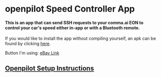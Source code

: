 # openpilot Speed Controller App

#### This is an app that can send SSH requests to your comma.ai EON to control your car's speed either in-app or with a Bluetooth remote.

If you would like to install the app without compiling yourself, an apk can be found by clicking [here](https://github.com/ShaneSmiskol/op-speed-controller/blob/master/app-release.apk?raw=true).

Button I'm using: [eBay Link](https://www.ebay.com/sch/i.html?_from=R40&_trksid=m570.l1313&_nkw=Car+Bluetooth4.0+Media+Button+Music+Steering+Wheel+Control+for+Smartphone&_sacat=0)

## [Openpilot Setup Instructions](https://github.com/ShaneSmiskol/op-speed-controller-app/blob/master/INSTRUCTIONS.md)

